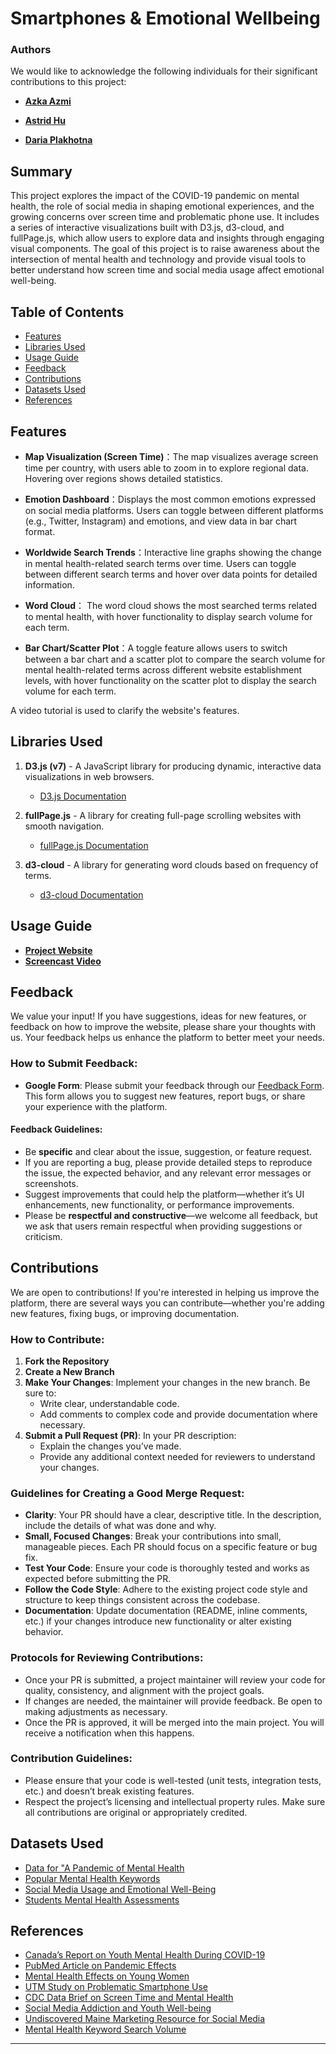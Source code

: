 # Smartphones & Emotional Wellbeing

### Authors
We would like to acknowledge the following individuals for their significant contributions to this project:

- [**Azka Azmi**](https://github.com/akazee)

- [**Astrid Hu**](https://github.com/astridhu123)

- [**Daria Plakhotna**](https://github.com/plachotnao)

## Summary

This project explores the impact of the COVID-19 pandemic on mental health, the role of social media in shaping 
emotional experiences, and the growing concerns over screen time and problematic phone use. It includes a series of 
interactive visualizations built with D3.js, d3-cloud, and fullPage.js, which allow users to explore data and insights 
through engaging visual components. The goal of this project is to raise awareness about the intersection of mental 
health and technology and provide visual tools to better understand how screen time and social media usage affect 
emotional well-being.

## Table of Contents
- [Features](#Features)
- [Libraries Used](#Libraries-Used)
- [Usage Guide](#Usage-Guide)
- [Feedback](#Feedback)
- [Contributions](#Contributions)
- [Datasets Used](#Datasets-Used)
- [References](#References)

## Features
- **Map Visualization (Screen Time)**：The map visualizes average screen time per country, with users able to zoom in to explore regional data. Hovering over regions shows detailed statistics.

- **Emotion Dashboard**：Displays the most common emotions expressed on social media platforms. Users can toggle between different platforms (e.g., Twitter, Instagram) and emotions, and view data in bar chart format.

- **Worldwide Search Trends**：Interactive line graphs showing the change in mental health-related search terms over time. Users can toggle between different search terms and hover over data points for detailed information.

- **Word Cloud**： The word cloud shows the most searched terms related to mental health, with hover functionality to display search volume for each term.

- **Bar Chart/Scatter Plot**：A toggle feature allows users to switch between a bar chart and a scatter plot to compare the search volume for mental health-related terms across different website establishment levels, with hover functionality on the scatter plot to display the search volume for each term.

A video tutorial is used to clarify the website's features.

## Libraries Used
1. **D3.js (v7)** - A JavaScript library for producing dynamic, interactive data visualizations in web browsers.
    - [D3.js Documentation](https://d3js.org/)

2. **fullPage.js** - A library for creating full-page scrolling websites with smooth navigation.
    - [fullPage.js Documentation](https://alvarotrigo.com/fullPage/)

3. **d3-cloud** - A library for generating word clouds based on frequency of terms.
    - [d3-cloud Documentation](https://github.com/jasondavies/d3-cloud)

## Usage Guide
- [**Project Website**](https://astridhu123.github.io/Smartphones-Emotional-Wellbeing-Website/)
- [**Screencast Video**](https://drive.google.com/file/d/1VOIYS1B38ww9Pa7IAuLGQDceXoxodrl-/view?usp=sharing)

## Feedback
We value your input! If you have suggestions, ideas for new features, or feedback on how to improve the website,
please share your thoughts with us. Your feedback helps us enhance the platform to better meet your needs.

### How to Submit Feedback:
- **Google Form**: Please submit your feedback through our [Feedback Form](https://forms.gle/hPnEWDMmwLECz76YA). This
  form allows you to suggest new features, report bugs, or share your experience with the platform.

#### Feedback Guidelines:
- Be **specific** and clear about the issue, suggestion, or feature request.
- If you are reporting a bug, please provide detailed steps to reproduce the issue, the expected behavior, and any
  relevant error messages or screenshots.
- Suggest improvements that could help the platform—whether it’s UI enhancements, new functionality, or performance
  improvements.
- Please be **respectful and constructive**—we welcome all feedback, but we ask that users remain respectful when
  providing suggestions or criticism.

## Contributions
We are open to contributions! If you're interested in helping us improve the platform, there are several ways you can
contribute—whether you're adding new features, fixing bugs, or improving documentation.

### How to Contribute:
1. **Fork the Repository**
2. **Create a New Branch**
3. **Make Your Changes**: Implement your changes in the new branch. Be sure to:
    - Write clear, understandable code.
    - Add comments to complex code and provide documentation where necessary.
4. **Submit a Pull Request (PR)**: In your PR description:
    - Explain the changes you’ve made.
    - Provide any additional context needed for reviewers to understand your changes.

### Guidelines for Creating a Good Merge Request:
- **Clarity**: Your PR should have a clear, descriptive title. In the description, include the details of what was done and why.
- **Small, Focused Changes**: Break your contributions into small, manageable pieces. Each PR should focus on a specific feature or bug fix.
- **Test Your Code**: Ensure your code is thoroughly tested and works as expected before submitting the PR.
- **Follow the Code Style**: Adhere to the existing project code style and structure to keep things consistent across the codebase.
- **Documentation**: Update documentation (README, inline comments, etc.) if your changes introduce new functionality or alter existing behavior.

### Protocols for Reviewing Contributions:
- Once your PR is submitted, a project maintainer will review your code for quality, consistency, and alignment with the project goals.
- If changes are needed, the maintainer will provide feedback. Be open to making adjustments as necessary.
- Once the PR is approved, it will be merged into the main project. You will receive a notification when this happens.

### Contribution Guidelines:
- Please ensure that your code is well-tested (unit tests, integration tests, etc.) and doesn’t break existing features.
- Respect the project’s licensing and intellectual property rules. Make sure all contributions are original or appropriately credited.

## Datasets Used
- [Data for "A Pandemic of Mental Health](https://data.mendeley.com/datasets/vmwmn4252k/1)
- [Popular Mental Health Keywords](www.clicks.so/popular-keywords/mental-health-keywords)
- [Social Media Usage and Emotional Well-Being](www.kaggle.com/datasets/emirhanai/social-media-usage-and-emotional-well-being)
- [Students Mental Health Assessments](www.kaggle.com/datasets/sonia22222/students-mental-health-assessments?resource=download)

## References
- [Canada’s Report on Youth Mental Health During COVID-19](https://www.canada.ca/en/public-health/services/reports-publications/health-promotion-chronic-disease-prevention-canada-research-policy-practice/vol-44-no-10-2024/assessing-impact-covid-19-pandemic-mental-health-related-hospitalization-youth-canada-interrupted-time-series-analysis.html)
- [PubMed Article on Pandemic Effects](https://pmc.ncbi.nlm.nih.gov/articles/PMC9932850/)
- [Mental Health Effects on Young Women](https://www150.statcan.gc.ca/n1/pub/82-003-x/2024005/article/00001-eng.htm)
- [UTM Study on Problematic Smartphone Use](https://www.utm.utoronto.ca/main-news/utm-study-finds-problematic-smartphone-use-rising-especially-among-younger-women)
- [CDC Data Brief on Screen Time and Mental Health](https://www.cdc.gov/nchs/products/databriefs/db513.htm#Data%20sources%20and%20methods)
- [Social Media Addiction and Youth Well-being](https://law.stanford.edu/2024/05/20/social-media-addiction-and-mental-health-the-growing-concern-for-youth-well-being/)
- [Undiscovered Maine Marketing Resource for Social Media](https://umaine.edu/undiscoveredmaine/small-business/resources/marketing-for-small-business/social-media-tools/social-media-statistics-details/)
- [Mental Health Keyword Search Volume](https://www.cdc.gov/nchs/products/databriefs/db513.htm)
---
